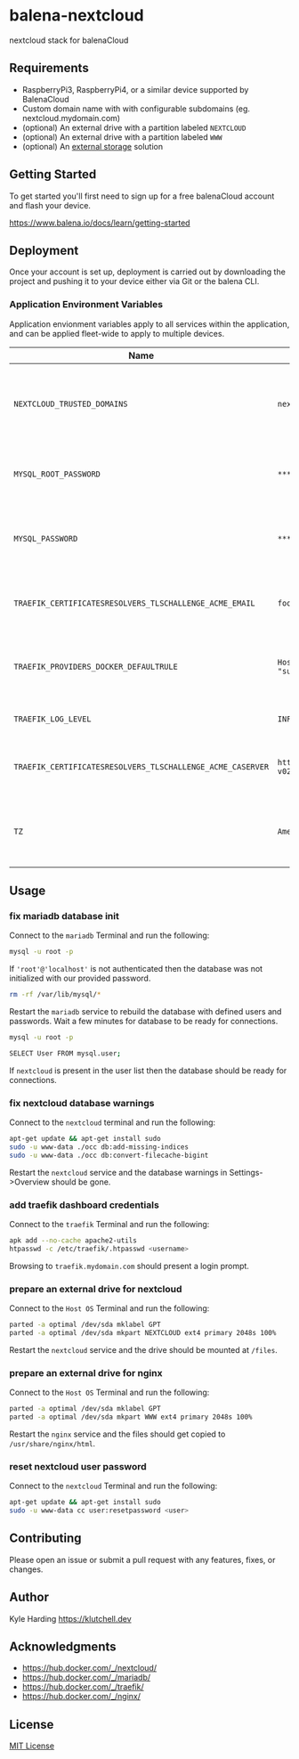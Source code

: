 # balena-nextcloud

nextcloud stack for balenaCloud

## Requirements

* RaspberryPi3, RaspberryPi4, or a similar device supported by BalenaCloud
* Custom domain name with with configurable subdomains (eg. nextcloud.mydomain.com)
* (optional) An external drive with a partition labeled `NEXTCLOUD`
* (optional) An external drive with a partition labeled `WWW`
* (optional) An [external storage](https://docs.nextcloud.com/server/18/admin_manual/configuration_files/external_storage_configuration_gui.html) solution

## Getting Started

To get started you'll first need to sign up for a free balenaCloud account and flash your device.

<https://www.balena.io/docs/learn/getting-started>

## Deployment

Once your account is set up, deployment is carried out by downloading the project and pushing it to your device either via Git or the balena CLI.

### Application Environment Variables

Application envionment variables apply to all services within the application, and can be applied fleet-wide to apply to multiple devices.

|Name|Example|Purpose|
|---|---|---|
|`NEXTCLOUD_TRUSTED_DOMAINS`|`nextcloud.mydomain.com`|space-separated list of trusted domains for remote access|
|`MYSQL_ROOT_PASSWORD`|`********`|password that will be set for the MariaDB root account|
|`MYSQL_PASSWORD`|`********`|password that will be set for the MariaDB nextcloud account|
|`TRAEFIK_CERTIFICATESRESOLVERS_TLSCHALLENGE_ACME_EMAIL`|`foo@bar.com`|email address to use for ACME registration|
|`TRAEFIK_PROVIDERS_DOCKER_DEFAULTRULE`|``Host(`{{index .Labels "subdomain"}}.mydomain.com`)``|replace `mydomain.com` with your domain managed by Cloudflare|
|`TRAEFIK_LOG_LEVEL`|`INFO`|(optional) log level for traefik|
|`TRAEFIK_CERTIFICATESRESOLVERS_TLSCHALLENGE_ACME_CASERVER`|`https://acme-staging-v02.api.letsencrypt.org/directory`|(optional) specify a different CA server to use|
|`TZ`|`America/Toronto`|(optional) inform services of the [timezone](https://en.wikipedia.org/wiki/List_of_tz_database_time_zones) in your location|

## Usage

### fix mariadb database init

Connect to the `mariadb` Terminal and run the following:

```bash
mysql -u root -p
```

If `'root'@'localhost'` is not authenticated then the database was not initialized with our provided password.

```bash
rm -rf /var/lib/mysql/*
```

Restart the `mariadb` service to rebuild the database with defined users and passwords. Wait a few minutes for database to be ready for connections.

```bash
mysql -u root -p

SELECT User FROM mysql.user;
```

If `nextcloud` is present in the user list then the database should be ready for connections.

### fix nextcloud database warnings

Connect to the `nextcloud` terminal and run the following:

```bash
apt-get update && apt-get install sudo
sudo -u www-data ./occ db:add-missing-indices
sudo -u www-data ./occ db:convert-filecache-bigint
```

Restart the `nextcloud` service and the database warnings in Settings->Overview should be gone.

### add traefik dashboard credentials

Connect to the `traefik` Terminal and run the following:

```bash
apk add --no-cache apache2-utils
htpasswd -c /etc/traefik/.htpasswd <username>
```

Browsing to `traefik.mydomain.com` should present a login prompt.

### prepare an external drive for nextcloud

Connect to the `Host OS` Terminal and run the following:

```bash
parted -a optimal /dev/sda mklabel GPT
parted -a optimal /dev/sda mkpart NEXTCLOUD ext4 primary 2048s 100%
```

Restart the `nextcloud` service and the drive should be mounted at `/files`.

### prepare an external drive for nginx

Connect to the `Host OS` Terminal and run the following:

```bash
parted -a optimal /dev/sda mklabel GPT
parted -a optimal /dev/sda mkpart WWW ext4 primary 2048s 100%
```

Restart the `nginx` service and the files should get copied to `/usr/share/nginx/html`.

### reset nextcloud user password

Connect to the `nextcloud` Terminal and run the following:

```bash
apt-get update && apt-get install sudo
sudo -u www-data cc user:resetpassword <user>
```

## Contributing

Please open an issue or submit a pull request with any features, fixes, or changes.

## Author

Kyle Harding <https://klutchell.dev>

## Acknowledgments

* <https://hub.docker.com/_/nextcloud/>
* <https://hub.docker.com/_/mariadb/>
* <https://hub.docker.com/_/traefik/>
* <https://hub.docker.com/_/nginx/>

## License

[MIT License](./LICENSE)
